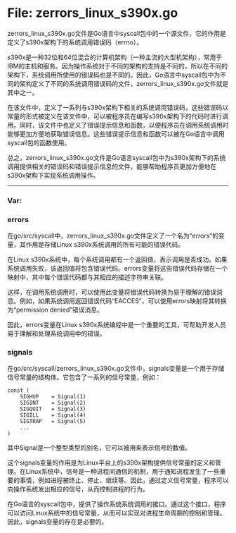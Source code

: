 # File: zerrors_linux_s390x.go

zerrors_linux_s390x.go文件是Go语言中syscall包中的一个源文件，它的作用是定义了s390x架构下的系统调用错误码（errno）。

s390x是一种32位和64位混合的计算机架构（一种主流的大型机架构），常用于IBM的主机和服务。因为操作系统对于不同的架构的支持是不同的，所以在不同的架构下，系统调用所使用的错误码也是不同的。因此，Go语言中syscall包中为不同的架构定义了不同的系统调用错误码的文件，zerrors_linux_s390x.go文件就是其中之一。

在该文件中，定义了一系列与s390x架构下相关的系统调用错误码，这些错误码以常量的形式被定义在该文件中，可以被程序员在编写s390x架构下的代码时进行调用。同时，该文件中也定义了错误提示信息和函数，以便程序员在调用系统调用时能够更加方便地获取错误信息。这些错误提示信息和函数可以被在Go语言中调用syscall包的函数使用。

总之，zerrors_linux_s390x.go文件是Go语言syscall包中为s390x架构下的系统调用提供相关的错误码和错误提示信息的文件，能够帮助程序员更加方便地在s390x架构下实现系统调用操作。




---

### Var:

### errors

在go/src/syscall中，zerrors_linux_s390x.go文件定义了一个名为“errors”的变量，其作用是存储Linux s390x系统调用的所有可能的错误代码。

在Linux s390x系统中，每个系统调用都有一个返回值，表示调用是否成功。如果系统调用失败，该返回值将包含错误代码。errors变量将这些错误代码存储在一个映射中，其中每个错误代码都与其相应的描述字符串关联。

这样，在调用系统调用时，可以使用此变量将错误代码转换为易于理解的错误消息。例如，如果系统调用返回错误代码“EACCES”，可以使用errors映射将其转换为“permission denied”错误消息。

因此，errors变量在Linux s390x系统编程中是一个重要的工具，可帮助开发人员易于理解和处理系统调用中的错误。



### signals

在go/src/syscall/zerrors_linux_s390x.go文件中，signals变量是一个用于存储信号常量的结构体。它包含了一系列的信号常量，例如：

```
const (
    SIGHUP    = Signal(1)
    SIGINT    = Signal(2)
    SIGQUIT   = Signal(3)
    SIGILL    = Signal(4)
    SIGTRAP   = Signal(5)
    ...
)
```

其中Signal是一个整型类型的别名，它可以被用来表示信号的数值。

这个signals变量的作用是为Linux平台上的s390x架构提供信号常量的定义和管理。在Linux系统中，信号是一种进程间通信的机制，用于通知进程发生了一些重要的事情，例如进程被终止、停止、继续等。因此，通过定义信号常量，程序可以向操作系统发出相应的信号，从而控制进程的行为。

在Go语言的syscall包中，提供了操作系统系统调用的接口。通过这个接口，程序可以访问Linux系统中的信号常量，从而可以实现对进程生命周期的控制和管理。因此，signals变量的存在是必要的。



